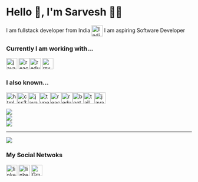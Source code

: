 <h1 align="left">Hello 👋, I'm Sarvesh 👨‍🎓 </h1>
<p>I am fullstack developer from India 
  <span><a><img align="center" src="https://www.svgrepo.com/show/405510/flag-for-flag-india.svg" alt="IndiaFlag" width="30" height="30" /></a></span>
  I am aspiring Software Developer</p>

<h3>Currently I am working with...</h3>
<p align="left">
<a href="https://developer.mozilla.org/en-US/docs/Web/JavaScript" target="_blank" rel="noreferrer"><img src="https://www.svgrepo.com/show/29753/javascript.svg" alt="javascript" width="30" height="30" /></a>
<a href="https://reactjs.org/" target="_blank" rel="noreferrer"><img src="https://www.svgrepo.com/show/355190/reactjs.svg" alt="react" width="30" height="30" /></a><a href="https://redux.js.org/" target="_blank" rel="noreferrer"><img src="https://www.svgrepo.com/show/354274/redux.svg" alt="redux" width="30" height="30" /></a>
<a href="https://www.mysql.com/" target="_blank" rel="noreferrer"><img src="https://www.svgrepo.com/show/303251/mysql-logo.svg" alt="mysql" width="30" height="30" /></a>
</p>


<h3 align="left">I also known...</h3>
<p align="left"><a href="https://www.w3.org/html/" target="_blank" rel="noreferrer"><img src="https://www.svgrepo.com/show/452228/html-5.svg" alt="html5" width="30" height="30" /></a><a href="https://www.w3schools.com/css/" target="_blank" rel="noreferrer"><img src="https://www.svgrepo.com/show/373535/css.svg" alt="css3" width="30" height="30" /></a><a href="https://developer.mozilla.org/en-US/docs/Web/JavaScript" target="_blank" rel="noreferrer"><img src="https://www.svgrepo.com/show/29753/javascript.svg" alt="javascript" width="30" height="30" /></a><a href="https://www.typescriptlang.org/" target="_blank" rel="noreferrer"><img src="https://www.svgrepo.com/show/374144/typescript.svg" alt="typescript" width="30" height="30" /></a><a href="https://reactjs.org/" target="_blank" rel="noreferrer"><img src="https://www.svgrepo.com/show/355190/reactjs.svg" alt="react" width="30" height="30" /></a><a href="https://redux.js.org/" target="_blank" rel="noreferrer"><img src="https://www.svgrepo.com/show/354274/redux.svg" alt="redux" width="30" height="30" /></a><a href="https://getbootstrap.com" target="_blank" rel="noreferrer"><img src="https://www.svgrepo.com/show/353498/bootstrap.svg" alt="bootstrap" width="30" height="30"/></a><a href="https://tailwindcss.com/" target="_blank" rel="noreferrer"><img src="https://www.svgrepo.com/show/374118/tailwind.svg" alt="tailwind" width="30" height="30" /></a><a href="https://www.java.com" target="_blank" rel="noreferrer"><img src="https://www.svgrepo.com/show/452234/java.svg" alt="java" width="30" height="30" /></a></p>

![](https://github-readme-stats.vercel.app/api?username=sarvesh2120&theme=flag-india&hide_border=true&include_all_commits=false&count_private=false)<br/>
![](https://github-readme-streak-stats.herokuapp.com/?user=sarvesh2120&theme=flag-india&hide_border=true)<br/>
![](https://github-readme-stats.vercel.app/api/top-langs/?username=sarvesh2120&theme=flag-india&hide_border=true&include_all_commits=false&count_private=false&layout=compact)

---
[![](https://visitcount.itsvg.in/api?id=sarvesh2120&icon=0&color=9)](https://visitcount.itsvg.in)


<h3>My Social Netwoks</h3>
<p align="left">
  <a href="https://www.linkedin.com/in/sarvesh-gupta1808/" target="_blank" rel="noreferrer"><img src="https://www.svgrepo.com/show/448234/linkedin.svg" alt="linkedin" width="30" height="30" /></a>
<a href="https://www.instagram.com/_sarvesh_gupta_01/" target="_blank" rel="noreferrer"><img src="https://www.svgrepo.com/show/452229/instagram-1.svg" alt="linkedin" width="30" height="30" /></a>
<a href="https://mail.google.com/mail/" target="_blank" rel="noreferrer"><img src="https://www.svgrepo.com/show/452213/gmail.svg" alt="Gmail" width="30" height="30" /></a>
</p>





